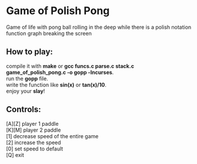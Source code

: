 # Game of Polish Pong
Game of life with pong ball rolling in the deep while there is a polish notation function graph breaking the screen

## How to play:
  compile it with **make** or **gcc funcs.c parse.c stack.c game_of_polish_pong.c -o gopp -lncurses**.  
  run the **gopp** file.  
  write the function like **sin(x)** or **tan(x)/10**.  
  enjoy your **slay**!  
  
## Controls:
  \[A]\[Z] player 1 paddle  
  \[K]\[M] player 2 paddle  
  \[1] decrease speed of the entire game  
  \[2] increase the speed  
  \[0] set speed to default  
  \[Q] exit  
  
